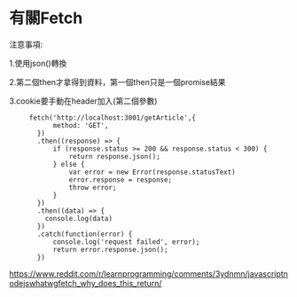 # 有關Fetch

注意事項:

1.使用json()轉換

2.第二個then才拿得到資料，第一個then只是一個promise結果

3.cookie要手動在header加入(第二個參數)

```
     fetch('http://localhost:3001/getArticle',{
           method: 'GET',
       })
       .then((response) => {
           if (response.status >= 200 && response.status < 300) {
               return response.json();
           } else {
               var error = new Error(response.statusText)
               error.response = response;
               throw error;
           }
       })
       .then((data) => {
         console.log(data)
       })
       .catch(function(error) {
           console.log('request failed', error);
           return error.response.json();
       })
```

https://www.reddit.com/r/learnprogramming/comments/3ydnmn/javascriptnodejswhatwgfetch_why_does_this_return/